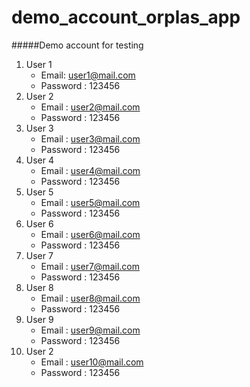 # demo_account_orplas_app
#####Demo account for testing
1. User 1
    - Email: user1@mail.com
    - Password : 123456
2. User 2
    - Email : user2@mail.com
    - Password : 123456
3. User 3
    - Email : user3@mail.com
    - Password : 123456
4. User 4
    - Email : user4@mail.com
    - Password : 123456
5. User 5
    - Email : user5@mail.com
    - Password : 123456
6. User 6
    - Email : user6@mail.com
    - Password : 123456
7. User 7
    - Email : user7@mail.com
    - Password : 123456
8. User 8
    - Email : user8@mail.com
    - Password : 123456
9. User 9
    - Email : user9@mail.com
    - Password : 123456
10. User 2
    - Email : user10@mail.com
    - Password : 123456
